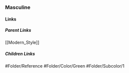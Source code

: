 ### Masculine
#### Links
##### Parent Links
[[Modern_Style]]
##### Children Links
#Folder/Reference
#Folder/Color/Green
#Folder/Subcolor/1
